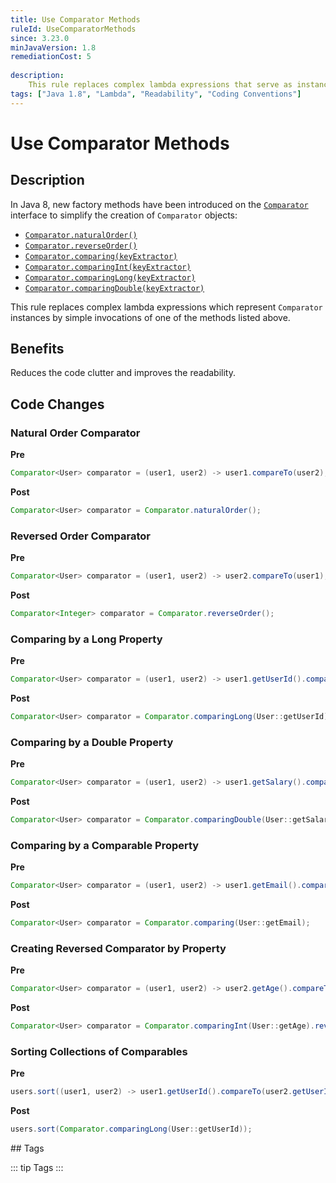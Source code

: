 ```yaml
---
title: Use Comparator Methods
ruleId: UseComparatorMethods
since: 3.23.0
minJavaVersion: 1.8
remediationCost: 5
    
description:
    This rule replaces complex lambda expressions that serve as instances of 'java.util.Comparator' by simple invocations of factory methods introduced in the 'java.util.Comparator' interface.
tags: ["Java 1.8", "Lambda", "Readability", "Coding Conventions"]
---
```


# Use Comparator Methods

## Description

In Java 8, new factory methods have been introduced on the [`Comparator`](https://docs.oracle.com/javase/8/docs/api/java/util/Comparator.html) interface to simplify the creation of `Comparator` objects:

* [`Comparator.naturalOrder()`](https://docs.oracle.com/javase/8/docs/api/java/util/Comparator.html#naturalOrder--) 
* [`Comparator.reverseOrder()`](https://docs.oracle.com/javase/8/docs/api/java/util/Comparator.html#reverseOrder--) 
* [`Comparator.comparing(keyExtractor)`](https://docs.oracle.com/javase/8/docs/api/java/util/Comparator.html#comparing-java.util.function.Function-) 
* [`Comparator.comparingInt(keyExtractor)`](https://docs.oracle.com/javase/8/docs/api/java/util/Comparator.html#comparingInt-java.util.function.ToIntFunction-) 
* [`Comparator.comparingLong(keyExtractor)`](https://docs.oracle.com/javase/8/docs/api/java/util/Comparator.html#comparingLong-java.util.function.ToLongFunction-) 
* [`Comparator.comparingDouble(keyExtractor)`](https://docs.oracle.com/javase/8/docs/api/java/util/Comparator.html#comparingDouble-java.util.function.ToDoubleFunction-) 

This rule replaces complex lambda expressions which represent `Comparator` instances by simple invocations of one of the methods listed above. 

## Benefits

Reduces the code clutter and improves the readability.

## Code Changes


### Natural Order Comparator

__Pre__
```java
Comparator<User> comparator = (user1, user2) -> user1.compareTo(user2);
```

__Post__
```java
Comparator<User> comparator = Comparator.naturalOrder();
```

### Reversed Order Comparator

__Pre__
```java
Comparator<User> comparator = (user1, user2) -> user2.compareTo(user1);
```

__Post__
```java
Comparator<Integer> comparator = Comparator.reverseOrder();
```


### Comparing by a Long Property

__Pre__
```java
Comparator<User> comparator = (user1, user2) -> user1.getUserId().compareTo(user2.getUserId());
```

__Post__
```java
Comparator<User> comparator = Comparator.comparingLong(User::getUserId);
```

### Comparing by a Double Property

__Pre__
```java
Comparator<User> comparator = (user1, user2) -> user1.getSalary().compareTo(user2.getSalary());
```

__Post__
```java
Comparator<User> comparator = Comparator.comparingDouble(User::getSalary);
```

### Comparing by a Comparable Property

__Pre__
```java
Comparator<User> comparator = (user1, user2) -> user1.getEmail().compareTo(user2.getEmail());
```

__Post__
```java
Comparator<User> comparator = Comparator.comparing(User::getEmail);
```


### Creating Reversed Comparator by Property

__Pre__
```java
Comparator<User> comparator = (user1, user2) -> user2.getAge().compareTo(user1.getAge());
```

__Post__
```java
Comparator<User> comparator = Comparator.comparingInt(User::getAge).reversed();
```

### Sorting Collections of Comparables

__Pre__
```java
users.sort((user1, user2) -> user1.getUserId().compareTo(user2.getUserId()));
```

__Post__
```java
users.sort(Comparator.comparingLong(User::getUserId));
```


<VersionNotice />
## Tags

::: tip Tags
<TagLinks />
:::